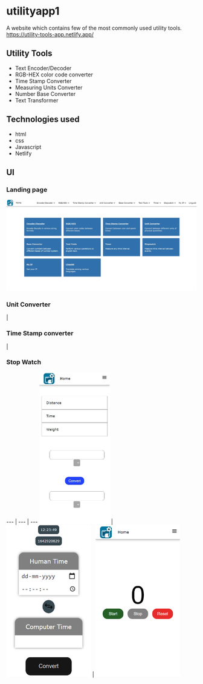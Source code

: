 # utilityapp1
A website which contains few of the most commonly used utility tools.<br/>
https://utility-tools-app.netlify.app/

## Utility Tools
- Text Encoder/Decoder
- RGB-HEX color code converter
- Time Stamp Converter
- Measuring Units Converter
- Number Base Converter
- Text Transformer

## Technologies used
- html
- css
- Javascript
- Netlify

## UI
### Landing page
<img src="./readmeimages/ua-ss1.jpg" />

<h3>Unit Converter</h3> | <h3>Time Stamp converter</h3> | <h3>Stop Watch</h3>
--- | --- | ---
<img src="./readmeimages/ua-ss3.jpg" height="400"/> | <img src="./readmeimages/ua-ss3.png" height="400"/> | <img src="./readmeimages/ua-ss4.png" height="400" />
